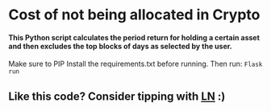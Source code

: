# Cost of not being allocated in Crypto
#### This Python script calculates the period return for holding a certain asset and then excludes the top blocks of days as selected by the user. 

Make sure to PIP Install the requirements.txt before running. Then run:
```Flask run```

## Like this code? Consider tipping with [LN](tippin.me/@alphaazeta) :)

